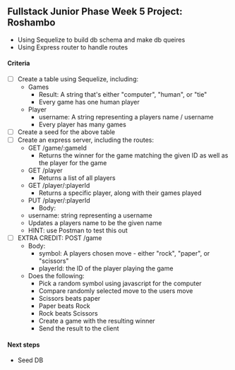 ## Fullstack Junior Phase Week 5 Project: Roshambo
- Using Sequelize to build db schema and make db queires
- Using Express router to handle routes

#### Criteria
- [ ] Create a table using Sequelize, including:
    - Games
        - Result: A string that's either "computer", "human", or "tie"
        - Every game has one human player
    - Player
        - username: A string representing a players name / username
        - Every player has many games
- [ ] Create a seed for the above table
- [ ] Create an express server, including the routes:
    - GET /game/:gameId
        - Returns the winner for the game matching the given ID as well as the player for the game
    - GET /player
        - Returns a list of all players
    - GET /player/:playerId
        - Returns a specific player, along with their games played
    - PUT /player/:playerId
        - Body:
    - username: string representing a username
    - Updates a players name to be the given name
    - HINT: use Postman to test this out
- [ ] EXTRA CREDIT: POST /game
    - Body:
        - symbol: A players chosen move - either "rock", "paper", or "scissors"
        - playerId: the ID of the player playing the game
    - Does the following:
        - Pick a random symbol using javascript for the computer
        - Compare randomly selected move to the users move
        - Scissors beats paper
        - Paper beats Rock
        - Rock beats Scissors
        - Create a game with the resulting winner
        - Send the result to the client

#### Next steps
- Seed DB